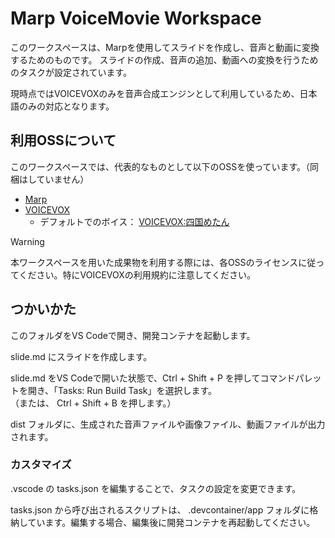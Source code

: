# Marp VoiceMovie Workspace

このワークスペースは、Marpを使用してスライドを作成し、音声と動画に変換するためのものです。
スライドの作成、音声の追加、動画への変換を行うためのタスクが設定されています。

現時点ではVOICEVOXのみを音声合成エンジンとして利用しているため、日本語のみの対応となります。

## 利用OSSについて

このワークスペースでは、代表的なものとして以下のOSSを使っています。（同梱はしていません）

- [Marp](https://marp.app/)
- [VOICEVOX](https://voicevox.hiroshiba.jp/)
    - デフォルトでのボイス： [VOICEVOX:四国めたん](https://zunko.jp/con_ongen_kiyaku.html)

> [!WARNING]
> 本ワークスペースを用いた成果物を利用する際には、各OSSのライセンスに従ってください。特にVOICEVOXの利用規約に注意してください。
## つかいかた

このフォルダをVS Codeで開き、開発コンテナを起動します。

slide.md にスライドを作成します。

slide.md をVS Codeで開いた状態で、Ctrl + Shift + P を押してコマンドパレットを開き、「Tasks: Run Build Task」を選択します。  
（または、 Ctrl + Shift + B を押します。）

dist フォルダに、生成された音声ファイルや画像ファイル、動画ファイルが出力されます。

### カスタマイズ

.vscode の tasks.json を編集することで、タスクの設定を変更できます。

tasks.json から呼び出されるスクリプトは、 .devcontainer/app フォルダに格納しています。編集する場合、編集後に開発コンテナを再起動してください。
